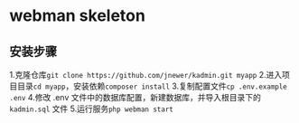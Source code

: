 # webman skeleton

## 安装步骤

1.克隆仓库`git clone https://github.com/jnewer/kadmin.git myapp`
2.进入项目目录`cd myapp`，安装依赖`composer install`
3.复制配置文件`cp .env.example .env`
4.修改 .env 文件中的数据库配置，新建数据库，并导入根目录下的 `kadmin.sql` 文件
5.运行服务`php webman start`
